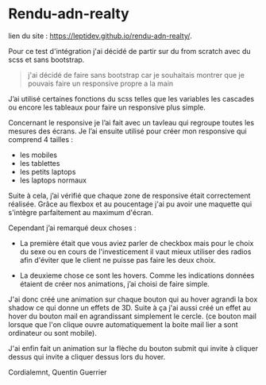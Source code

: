 # Rendu-adn-realty

lien du site : https://leptidev.github.io/rendu-adn-realty/.

Pour ce test d'intégration j'ai décidé de partir sur du from scratch avec du scss et sans bootstrap.

>j'ai décidé de faire sans bootstrap car je souhaitais montrer que je pouvais faire un responsive propre a la main

J’ai utilisé certaines fonctions du scss telles que les variables les cascades ou encore les tableaux pour faire un responsive plus simple.

Concernant le responsive je l’ai fait avec un tavleau qui regroupe toutes les mesures des écrans. Je l’ai ensuite utilisé pour créer mon responsive qui comprend 4 tailles :

- les mobiles
- les tablettes
- les petits laptops
- les laptops normaux


Suite à cela, j’ai vérifié que chaque zone de responsive était correctement réalisée. 
Grâce au flexbox et au poucentage j'ai pu avoir une maquette qui s'intègre parfaitement au maximum d'écran.

Cependant j’ai remarqué deux choses : 

- La première était que vous aviez parler de checkbox mais pour le choix du sexe ou en cours de l'investicement il vaut mieux utiliser des radios afin d'éviter que le client ne puisse pas faire les deux choix.

- La deuxieme chose ce sont les hovers. Comme les indications données étaient de créer nos animations, j’ai choisi de faire simple.

J'ai donc créé une animation sur chaque bouton qui au hover agrandi la box shadow ce qui donne un effets de 3D.
Suite à ça j'ai aussi créé un effet au hover du bouton mail en agrandissant simplement le cercle. (ce bouton mail lorsque que l'on clique ouvre automatiquement la boite mail lier a sont ordinateur ou sont mobile).

J'ai enfin fait un animation sur la flèche du bouton submit qui invite à cliquer dessus qui invite a cliquer dessus lors du hover.

Cordialemnt, 
Quentin Guerrier
